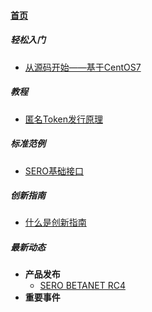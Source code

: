 
#### [首页](?file=home-首页)

##### 轻松入门
- [从源码开始——基于CentOS7](Example/sero-basic-interface)

##### 教程
- [匿名Token发行原理](Tutorial/principle-of-anonymous-token.md)

##### 标准范例
- [SERO基础接口](Example/sero-basic-interface.md)

##### 创新指南
- [什么是创新指南](Innovation/what-is-innovation-guide.md)

##### 最新动态
- **产品发布**
  - [SERO BETANET RC4](News/Publish/SERO-BETANET-RC4(v0.3.0-beta.4).md)
- **重要事件**
